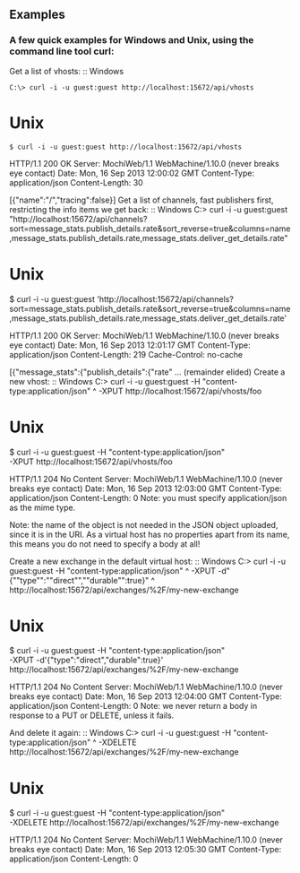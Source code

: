 ## Examples
### A few quick examples for Windows and Unix, using the command line tool curl:

Get a list of vhosts:
:: Windows
```
C:\> curl -i -u guest:guest http://localhost:15672/api/vhosts
```
# Unix
```
$ curl -i -u guest:guest http://localhost:15672/api/vhosts
```

HTTP/1.1 200 OK
Server: MochiWeb/1.1 WebMachine/1.10.0 (never breaks eye contact)
Date: Mon, 16 Sep 2013 12:00:02 GMT
Content-Type: application/json
Content-Length: 30

[{"name":"/","tracing":false}]
Get a list of channels, fast publishers first, restricting the info items we get back:
:: Windows
C:\> curl -i -u guest:guest "http://localhost:15672/api/channels?sort=message_stats.publish_details.rate&sort_reverse=true&columns=name,message_stats.publish_details.rate,message_stats.deliver_get_details.rate"

# Unix
$ curl -i -u guest:guest 'http://localhost:15672/api/channels?sort=message_stats.publish_details.rate&sort_reverse=true&columns=name,message_stats.publish_details.rate,message_stats.deliver_get_details.rate'

HTTP/1.1 200 OK
Server: MochiWeb/1.1 WebMachine/1.10.0 (never breaks eye contact)
Date: Mon, 16 Sep 2013 12:01:17 GMT
Content-Type: application/json
Content-Length: 219
Cache-Control: no-cache

[{"message_stats":{"publish_details":{"rate" ... (remainder elided)
Create a new vhost:
:: Windows
C:\> curl -i -u guest:guest -H "content-type:application/json" ^
      -XPUT http://localhost:15672/api/vhosts/foo

# Unix
$ curl -i -u guest:guest -H "content-type:application/json" \
   -XPUT http://localhost:15672/api/vhosts/foo

HTTP/1.1 204 No Content
Server: MochiWeb/1.1 WebMachine/1.10.0 (never breaks eye contact)
Date: Mon, 16 Sep 2013 12:03:00 GMT
Content-Type: application/json
Content-Length: 0
Note: you must specify application/json as the mime type.

Note: the name of the object is not needed in the JSON object uploaded, since it is in the URI. As a virtual host has no properties apart from its name, this means you do not need to specify a body at all!

Create a new exchange in the default virtual host:
:: Windows
C:\> curl -i -u guest:guest -H "content-type:application/json" ^
       -XPUT -d"{""type"":""direct"",""durable"":true}" ^
       http://localhost:15672/api/exchanges/%2F/my-new-exchange

# Unix
$ curl -i -u guest:guest -H "content-type:application/json" \
    -XPUT -d'{"type":"direct","durable":true}' \
    http://localhost:15672/api/exchanges/%2F/my-new-exchange

HTTP/1.1 204 No Content
Server: MochiWeb/1.1 WebMachine/1.10.0 (never breaks eye contact)
Date: Mon, 16 Sep 2013 12:04:00 GMT
Content-Type: application/json
Content-Length: 0
Note: we never return a body in response to a PUT or DELETE, unless it fails.

And delete it again:
:: Windows
C:\> curl -i -u guest:guest -H "content-type:application/json" ^
       -XDELETE http://localhost:15672/api/exchanges/%2F/my-new-exchange

# Unix
$ curl -i -u guest:guest -H "content-type:application/json" \
    -XDELETE http://localhost:15672/api/exchanges/%2F/my-new-exchange

HTTP/1.1 204 No Content
Server: MochiWeb/1.1 WebMachine/1.10.0 (never breaks eye contact)
Date: Mon, 16 Sep 2013 12:05:30 GMT
Content-Type: application/json
Content-Length: 0
